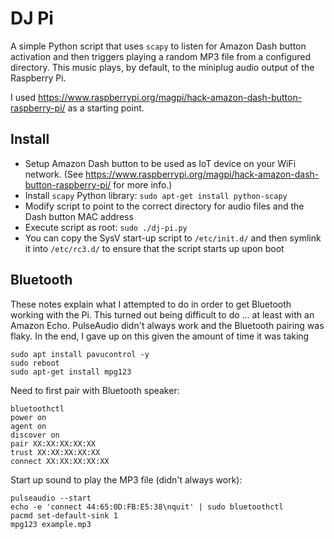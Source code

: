 DJ Pi
=====

A simple Python script that uses `scapy` to listen for Amazon Dash button
activation and then triggers playing a random MP3 file from a configured
directory. This music plays, by default, to the miniplug audio output of the 
Raspberry Pi.

I used https://www.raspberrypi.org/magpi/hack-amazon-dash-button-raspberry-pi/ as a starting point.

Install
-------

* Setup Amazon Dash button to be used as IoT device on your WiFi network. (See https://www.raspberrypi.org/magpi/hack-amazon-dash-button-raspberry-pi/ for more info.)
* Install `scapy` Python library: `sudo apt-get install python-scapy`
* Modify script to point to the correct directory for audio files and the Dash button MAC address
* Execute script as root: `sudo ./dj-pi.py` 
* You can copy the SysV start-up script to `/etc/init.d/` and then symlink it into `/etc/rc3.d/` to ensure that the script starts up upon boot


Bluetooth
---------

These notes explain what I attempted to do in order to get Bluetooth working with the Pi.
This turned out being difficult to do ... at least with an Amazon Echo. PulseAudio didn't always
work and the Bluetooth pairing was flaky. In the end, I gave up on this given the amount of time
it was taking

```
sudo apt install pavucontrol -y
sudo reboot
sudo apt-get install mpg123
```

Need to first pair with Bluetooth speaker:
```
bluetoothctl
power on
agent on
discover on
pair XX:XX:XX:XX:XX
trust XX:XX:XX:XX:XX
connect XX:XX:XX:XX:XX
```

Start up sound to play the MP3 file (didn't always work):
```
pulseaudio --start
echo -e 'connect 44:65:0D:FB:E5:38\nquit' | sudo bluetoothctl
pacmd set-default-sink 1
mpg123 example.mp3 
```
